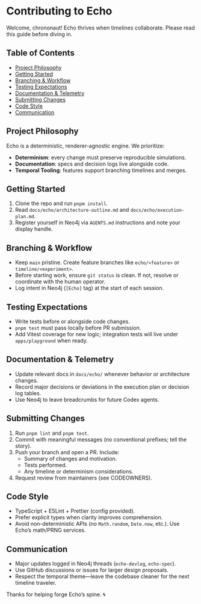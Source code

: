 # Contributing to Echo

Welcome, chrononaut! Echo thrives when timelines collaborate. Please read this guide before diving in.

## Table of Contents
- [Project Philosophy](#project-philosophy)
- [Getting Started](#getting-started)
- [Branching & Workflow](#branching--workflow)
- [Testing Expectations](#testing-expectations)
- [Documentation & Telemetry](#documentation--telemetry)
- [Submitting Changes](#submitting-changes)
- [Code Style](#code-style)
- [Communication](#communication)

## Project Philosophy
Echo is a deterministic, renderer-agnostic engine. We prioritize:
- **Determinism**: every change must preserve reproducible simulations.
- **Documentation**: specs and decision logs live alongside code.
- **Temporal Tooling**: features support branching timelines and merges.

## Getting Started
1. Clone the repo and run `pnpm install`.
2. Read `docs/echo/architecture-outline.md` and `docs/echo/execution-plan.md`.
3. Register yourself in Neo4j via `AGENTS.md` instructions and note your display handle.

## Branching & Workflow
- Keep `main` pristine. Create feature branches like `echo/<feature>` or `timeline/<experiment>`.
- Before starting work, ensure `git status` is clean. If not, resolve or coordinate with the human operator.
- Log intent in Neo4j (`[Echo]` tag) at the start of each session.

## Testing Expectations
- Write tests before or alongside code changes.
- `pnpm test` must pass locally before PR submission.
- Add Vitest coverage for new logic; integration tests will live under `apps/playground` when ready.

## Documentation & Telemetry
- Update relevant docs in `docs/echo/` whenever behavior or architecture changes.
- Record major decisions or deviations in the execution plan or decision log tables.
- Use Neo4j to leave breadcrumbs for future Codex agents.

## Submitting Changes
1. Run `pnpm lint` and `pnpm test`.
2. Commit with meaningful messages (no conventional prefixes; tell the story).
3. Push your branch and open a PR. Include:
   - Summary of changes and motivation.
   - Tests performed.
   - Any timeline or determinism considerations.
4. Request review from maintainers (see CODEOWNERS).

## Code Style
- TypeScript + ESLint + Prettier (config provided).
- Prefer explicit types when clarity improves comprehension.
- Avoid non-deterministic APIs (no `Math.random`, `Date.now`, etc.). Use Echo’s math/PRNG services.

## Communication
- Major updates logged in Neo4j threads (`echo-devlog`, `echo-spec`).
- Use GitHub discussions or issues for larger design proposals.
- Respect the temporal theme—leave the codebase cleaner for the next timeline traveler.

Thanks for helping forge Echo’s spine. 🌀

